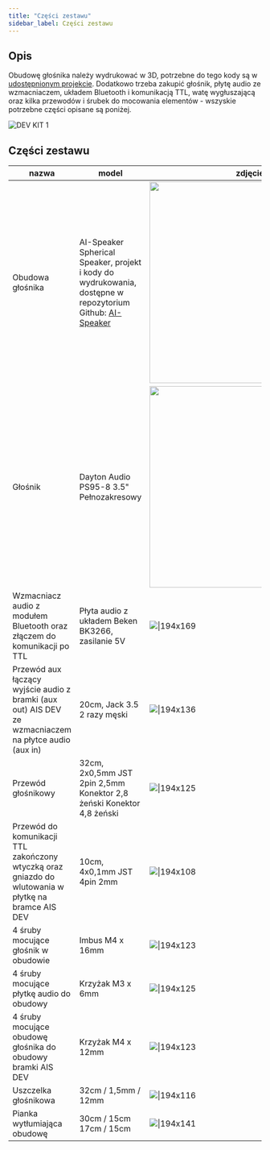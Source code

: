 ```yaml
---
title: "Części zestawu"
sidebar_label: Części zestawu
---
```


## Opis

Obudowę głośnika należy wydrukować w 3D, potrzebne do tego kody są w [udostępnionym projekcie](https://github.com/sviete/AIS-3D-MODELS/tree/master/AIS_DEV_KIT_1_Spherical_Speaker_Dayton_PS95-8). 
Dodatkowo trzeba zakupić głośnik, płytę audio ze wzmacniaczem, układem Bluetooth i komunikacją TTL, watę wygłuszającą oraz kilka przewodów i śrubek do mocowania elementów - wszyskie potrzebne części opisane są poniżej. 

![DEV KIT 1](/img/en/iot/dev_kit_1_3d.png)


## Części zestawu


|nazwa|model|zdjęcie|
| --- | --- | --- |
|Obudowa głośnika|AI-Speaker Spherical Speaker, projekt i kody do wydrukowania, dostępne w repozytorium Github: [AI-Speaker](https://github.com/sviete/AIS-3D-MODELS/tree/master/AIS_DEV_KIT_1_Spherical_Speaker_Dayton_PS95-8)|<img src="https://lh4.googleusercontent.com/JfV9cXBx3uPiUEg130JWtfxm22AfBRDEaWcie3l7wd7PIhNu1uR5sDDGaVkQvaRSALkI2wvougKt6QWCQZt3lptTHvYQMFfq0xgjUep4DcfvKst0ZmriSUyy7aRRQBfcRqX7tPXH" width="400"/>|
|Głośnik|Dayton Audio PS95-8 3.5" Pełnozakresowy|<img src="https://lh4.googleusercontent.com/MGK5_JkIcQ343oEJ-Wk8nz3rY2vdyk4sCnLcUmg_joQ2O7Dp2AuDVVbIR74i4KCU6SegTN7wyitS3r4K66zSt73KQrOXxbQ5dUmfnvTTjtSIgRYNv7w4uozqHEUxdlajXeTJDObh" width="400"/>|
|Wzmacniacz audio z modułem Bluetooth oraz złączem do komunikacji po TTL|Płyta audio z układem Beken BK3266, zasilanie 5V|![\|194x169](https://lh4.googleusercontent.com/SMmFehP0IGszp6Tup-tNQLdBIWsZUs0jY4KlLgk_p_76kFhShm9Hjepfa7Eny1CJXn1QtPD5Jmqx97_PM72FB0otSq7FV-eBz-NworYpIcvuaOvupTItBDF5HR8f7cvpkerUmxO8)|
|Przewód aux łączący wyjście audio z bramki (aux out) AIS DEV ze wzmacniaczem na płytce audio (aux in)|20cm, Jack 3.5 2 razy męski|![\|194x136](https://lh6.googleusercontent.com/OuQaNhmSI5Sh6sLL2d0n4rAEWFBg-LV67Lz1MvF1BFvjuZyFugUk7KG9E0_l5MqcA7ivHpM5L0bD3XEaGaU_FQKButkSO9QSmzjil3zU-hOXKldgFqX6xXz-_IE_dlvAgfalTrVv)|
|Przewód głośnikowy|32cm, 2x0,5mm JST 2pin 2,5mm Konektor 2,8 żeński Konektor 4,8 żeński|![\|194x125](https://lh6.googleusercontent.com/kGYyJKQa60OTKW438QHb4wZ3LLAGKJaXk_KQiV6Ng7jJvKOAvcrq6nwhV-6WaYuos3o1P9-hv-zu59uDxmYb4zzUjcaQ3SPxWG_gLS7fuYR0e07kWheOIXYOxCPPcLOTYhwqtxSZ)|
|Przewód do komunikacji TTL zakończony wtyczką oraz gniazdo do wlutowania w płytkę na bramce AIS DEV|10cm, 4x0,1mm JST 4pin 2mm|![\|194x108](https://lh4.googleusercontent.com/Rs31yxvDL0JRZrJPMhP8uxRzlYrBAI1hejb8vE4RRccfYXpax0OfiV3zrXc0Nzle62896JKo0vNTosI14TncXSUPQByLxUjLKPwfBRHEYCzNVhf--Aann-oXjSaVrGUnVKVfJ5yX)|
|4 śruby mocujące głośnik w obudowie|Imbus M4 x 16mm|![\|194x123](https://lh4.googleusercontent.com/cQQO7CCQr1MJFX3TOLApa_DY9puQC4xeYIZInND5kSNxsAb6luYJnI1EeZCQKyh8r8NoHjtUtopbnX1xNQvDsRimHmBp1ddlpR1nbqhxVw7UufkG0HHxjrBMY8KlDT-VXUo6-GxQ)|
|4 śruby mocujące płytkę audio do obudowy|Krzyżak M3 x 6mm|![\|194x125](https://lh5.googleusercontent.com/CBg6-rILTNahG0vn0UvORHz8RW6Z1OIq6bJWcf-AAL-zQfhG5fAno7BAm-K6k2g17-aCB8BxVWG94sy0Lp71yMD8gn0ATnflbVcPw4iOfDyJX6brDgfu2VuWgSIkUsfKLXXAOp0g)|
|4 śruby mocujące obudowę głośnika do obudowy bramki AIS DEV|Krzyżak M4 x 12mm|![\|194x123](https://lh6.googleusercontent.com/BvReMSsXtYcHHSN3R-jiR2ak0rArjJqr1fBHY2jZi3JjWlkgSxuWjABAAEtPlXSZbWT8HojuQzNYImG4PT2OmnjaVuKFdN3RZe4ykEChCtKNcWwxVknQ2_V-ThgmXI3IpsyJHS1d)|
|Uszczelka głośnikowa|32cm / 1,5mm / 12mm|![\|194x116](https://lh6.googleusercontent.com/I0xN3_jc5VpeMHJioRmHfPYVjN5d4IOHIGuOscH68PjmjireUksVMyrNTbdpDlC2olFUOv9ms2VFMK6fxiD5Mj_kBIOuuDuK4MRi-og8uZGgy2vYPCMKlQh30bsKgZfPS_P8bfI_)|
|Pianka wytłumiająca obudowę|30cm / 15cm 17cm / 15cm|![\|194x141](https://lh6.googleusercontent.com/F6BqK0CMk0xD7hv9dlFB4cK-3Q3lcCy9uYkdwTuCuipoan7gEf4Nl5YcF9zQwhA5XK_t1A_RIWI0tnDhVdgqmlDeLXIx7KI6uZUyYF3en3pYJWWO-LdU7McA8WQ37BcWyd4rsksb)|

